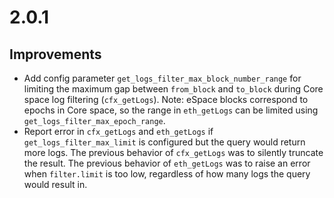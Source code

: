 # 2.0.1

## Improvements

- Add config parameter `get_logs_filter_max_block_number_range` for limiting the maximum gap between `from_block` and `to_block` during Core space log filtering (`cfx_getLogs`). Note: eSpace blocks correspond to epochs in Core space, so the range in `eth_getLogs` can be limited using `get_logs_filter_max_epoch_range`.
- Report error in `cfx_getLogs` and `eth_getLogs` if `get_logs_filter_max_limit` is configured but the query would return more logs. The previous behavior of `cfx_getLogs` was to silently truncate the result. The previous behavior of `eth_getLogs` was to raise an error when `filter.limit` is too low, regardless of how many logs the query would result in.